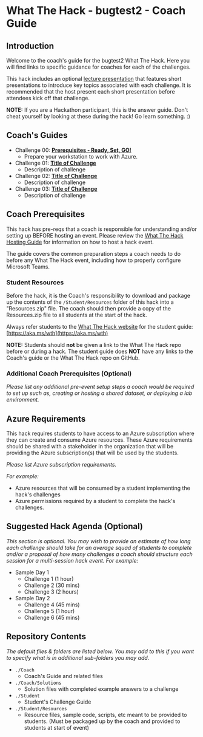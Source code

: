 # What The Hack - bugtest2 - Coach Guide

## Introduction

Welcome to the coach's guide for the bugtest2 What The Hack. Here you will find links to specific guidance for coaches for each of the challenges.

This hack includes an optional [lecture presentation](Lectures.pptx) that features short presentations to introduce key topics associated with each challenge. It is recommended that the host present each short presentation before attendees kick off that challenge.

**NOTE:** If you are a Hackathon participant, this is the answer guide. Don't cheat yourself by looking at these during the hack! Go learn something. :)

## Coach's Guides

- Challenge 00: **[Prerequisites - Ready, Set, GO!](./Solution-00.md)**
	 - Prepare your workstation to work with Azure.
- Challenge 01: **[Title of Challenge](./Solution-01.md)**
	 - Description of challenge
- Challenge 02: **[Title of Challenge](./Solution-02.md)**
	 - Description of challenge
- Challenge 03: **[Title of Challenge](./Solution-03.md)**
	 - Description of challenge

## Coach Prerequisites

This hack has pre-reqs that a coach is responsible for understanding and/or setting up BEFORE hosting an event. Please review the [What The Hack Hosting Guide](https://aka.ms/wthhost) for information on how to host a hack event.

The guide covers the common preparation steps a coach needs to do before any What The Hack event, including how to properly configure Microsoft Teams.

### Student Resources

Before the hack, it is the Coach's responsibility to download and package up the contents of the `/Student/Resources` folder of this hack into a "Resources.zip" file. The coach should then provide a copy of the Resources.zip file to all students at the start of the hack.

Always refer students to the [What The Hack website](https://aka.ms/wth) for the student guide: [https://aka.ms/wth](https://aka.ms/wth)

**NOTE:** Students should **not** be given a link to the What The Hack repo before or during a hack. The student guide does **NOT** have any links to the Coach's guide or the What The Hack repo on GitHub.

### Additional Coach Prerequisites (Optional)

_Please list any additional pre-event setup steps a coach would be required to set up such as, creating or hosting a shared dataset, or deploying a lab environment._

## Azure Requirements

This hack requires students to have access to an Azure subscription where they can create and consume Azure resources. These Azure requirements should be shared with a stakeholder in the organization that will be providing the Azure subscription(s) that will be used by the students.

_Please list Azure subscription requirements._

_For example:_

- Azure resources that will be consumed by a student implementing the hack's challenges
- Azure permissions required by a student to complete the hack's challenges.

## Suggested Hack Agenda (Optional)

_This section is optional. You may wish to provide an estimate of how long each challenge should take for an average squad of students to complete and/or a proposal of how many challenges a coach should structure each session for a multi-session hack event. For example:_

- Sample Day 1
  - Challenge 1 (1 hour)
  - Challenge 2 (30 mins)
  - Challenge 3 (2 hours)
- Sample Day 2
  - Challenge 4 (45 mins)
  - Challenge 5 (1 hour)
  - Challenge 6 (45 mins)

## Repository Contents

_The default files & folders are listed below. You may add to this if you want to specify what is in additional sub-folders you may add._

- `./Coach`
  - Coach's Guide and related files
- `./Coach/Solutions`
  - Solution files with completed example answers to a challenge
- `./Student`
  - Student's Challenge Guide
- `./Student/Resources`
  - Resource files, sample code, scripts, etc meant to be provided to students. (Must be packaged up by the coach and provided to students at start of event)
